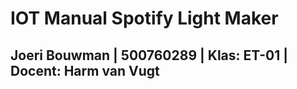 # IOT Manual Spotify Light Maker
## Joeri Bouwman | 500760289 | Klas: ET-01 | Docent: Harm van Vugt
